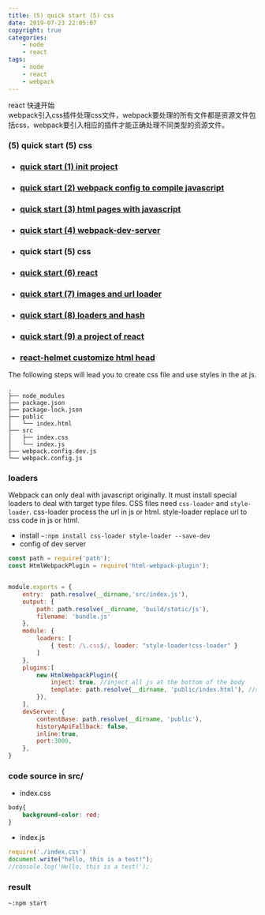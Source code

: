 ```yaml
---
title: (5) quick start (5) css
date: 2019-07-23 22:05:07
copyright: true
categories:
    - node
    - react
tags:
    - node
    - react
    - webpack
---
```

react 快速开始    
webpack引入css插件处理css文件，webpack要处理的所有文件都是资源文件包括css，webpack要引入相应的插件才能正确处理不同类型的资源文件。

<!-- more -->

### **(5) quick start (5) css**


+ ### [quick start (1) init project](https://www.jianshu.com/p/b5df2e74aa20)
+ ### [quick start (2) webpack config to compile javascript](https://www.jianshu.com/p/71e4b19c1264)
+ ### [quick start (3) html pages with javascript](https://www.jianshu.com/p/8e2656d51037)
+ ### [quick start (4) webpack-dev-server](https://www.jianshu.com/p/58dd29b62500)
+ ### quick start (5) css
+ ### [quick start (6) react](https://www.jianshu.com/p/9b31cb59ecb5)
+ ### [quick start (7) images and url loader](https://www.jianshu.com/p/30cf1c8bb2b1)
+ ### [quick start (8) loaders and hash](https://www.jianshu.com/p/64fe50f2d3ad)
+ ### [quick start (9) a project of react](https://www.jianshu.com/p/395b299fa8f0)
+ ### [react-helmet customize html head](https://www.jianshu.com/p/97ced0c8f891)

The following steps will lead you to create css file and use styles in the at js.

```
.
├── node_modules
├── package.json
├── package-lock.json
├── public
│   └── index.html
├── src
│   ├── index.css
│   └── index.js
├── webpack.config.dev.js
└── webpack.config.js
```
### loaders
Webpack can only deal with javascript originally. It must install special loaders to deal with target type files. CSS files need `css-loader` and `style-loader`.
css-loader process the url in js or html.
style-loader replace url to css code in js or html.
+ install
`~:npm install css-loader style-loader --save-dev`
+ config of dev server
```js
const path = require('path');
const HtmlWebpackPlugin = require('html-webpack-plugin');


module.exports = {
    entry:  path.resolve(__dirname,'src/index.js'),
    output: {
        path: path.resolve(__dirname, 'build/static/js'),
        filename: 'bundle.js'
    },
    module: {
        loaders: [
            { test: /\.css$/, loader: "style-loader!css-loader" }
        ]
    },
    plugins:[
        new HtmlWebpackPlugin({
            inject: true, //inject all js at the bottom of the body
            template: path.resolve(__dirname, 'public/index.html'), //source file
        }),
    ],
    devServer: {
        contentBase: path.resolve(__dirname, 'public'),
        historyApiFallback: false,
        inline:true,
        port:3000,
    },
}
```
### code source in src/
+ index.css
```css
body{
    background-color: red;
}
```
+ index.js
```js
require('./index.css')
document.write("hello, this is a test!");
//console.log('Hello, this is a test!');
```

### result
`~:npm start`
